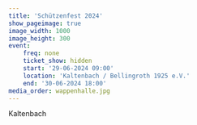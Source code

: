 ```yaml
---
title: 'Schützenfest 2024'
show_pageimage: true
image_width: 1000
image_height: 300
event:
    freq: none
    ticket_show: hidden
    start: '29-06-2024 09:00'
    location: 'Kaltenbach / Bellingroth 1925 e.V.'
    end: '30-06-2024 18:00'
media_order: wappenhalle.jpg
---
```


Kaltenbach